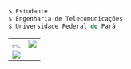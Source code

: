 ``` js
$ Estudante
$ Engenharia de Telecomunicações
$ Universidade Federal do Pará
```

<table>
  <tr>
  <td>
    <center>
      <marquee direction="up"><img src="https://user-images.githubusercontent.com/5713670/87202985-820dcb80-c2b6-11ea-9f56-7ec461c497c3.gif"/></marquee>
    </center>
  </td>
    <td>
      <img src="https://stats-biel-code.vercel.app/api/top-langs/?username=gabrielfariasnunes&hide_progress=false&locale=pt-BR"/>
  </td>
</tr>
  <td>
    <img src="https://stats-biel-code.vercel.app/api?username=gabrielfariasnunes&show_icons=true&locale=pt-BR"/>
  </td>
  </tr>
</table>

